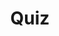 ---
title: "Quiz"
passing_percentage: 70
layout: "test"
type: "test"
questions:
  - id: "q1"
    text: "What indicates a problem in the Linkerd dashboard?"
    type: "single-answer"
    marks: 2
    options:
      - id: "a"
        text: "High latency values"
      - id: "b"
        text: "Success rate below 100%"
        is_correct: true
      - id: "c"
        text: "Low requests per second"
      - id: "d"
        text: "Zero traffic volume"
  - id: "q2"
    text: "Which Linkerd features help with debugging applications? (Select all that apply)"
    type: "multiple-answers"
    marks: 2
    options:
      - id: "a"
        text: "Live traffic monitoring in dashboard"
        is_correct: true
      - id: "b"
        text: "tap command for request inspection"
        is_correct: true
      - id: "c"
        text: "gRPC status code recognition"
        is_correct: true
  - id: "q3"
    text: "What gRPC status code indicates a common error response?" 
    type: "short_answer" 
    marks: 2
    correct_answer: "2" 
---